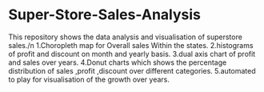 # Super-Store-Sales-Analysis
This repository shows the data analysis and visualisation of superstore sales./n
1.Choropleth map for Overall sales Within the states.
2.histograms of profit and discount on month and yearly basis.
3.dual axis chart of profit and sales over years.
4.Donut charts which shows the percentage distribution of sales ,profit ,discount over different categories.
5.automated to play for visualisation of the growth over years.
